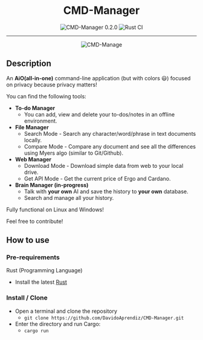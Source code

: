 <h1 align="center">CMD-Manager</h1>

<p align="center">
<img alt="CMD-Manager 0.2.0" src="https://img.shields.io/badge/cmd_manager-0.2.0-000000?style=for-the-badge&color=blue">
<img alt="Rust CI" src="https://github.com/DavidoAprendiz/Rust-in-Progress/actions/workflows/rust.yml/badge.svg">
</p>

<p align="center">
</p>

---

<p align="center">
<img alt="CMD-Manage" src="https://github.com/DavidoAprendiz/CMD-Manager/assets/21132833/cf467918-65ea-4c39-9886-d28a4ab5be85">
</p>

## Description

An **AiO(all-in-one)** command-line application (but with colors 😃) focused on privacy because privacy matters!

You can find the following tools:

- **To-do Manager**
  - You can add, view and delete your to-dos/notes in an offline environment.
- **File Manager**
  - Search Mode - Search any character/word/phrase in text documents locally.
  - Compare Mode - Compare any document and see all the differences using Myers algo (similar to Git/Github).
- **Web Manager**
  - Download Mode - Download simple data from web to your local drive.
  - Get API Mode - Get the current price of Ergo and Cardano.
- **Brain Manager (in-progress)**
  - Talk with **your own** AI and save the history to **your own** database.
  - Search and manage all your history.

Fully functional on Linux and Windows!

Feel free to contribute!

## How to use

### Pre-requirements

Rust (Programming Language)

- Install the latest [Rust](https://www.rust-lang.org/learn/get-started)

### Install / Clone

- Open a terminal and clone the repository
  - `git clone https://github.com/DavidoAprendiz/CMD-Manager.git`
- Enter the directory and run Cargo:
  - `cargo run`
